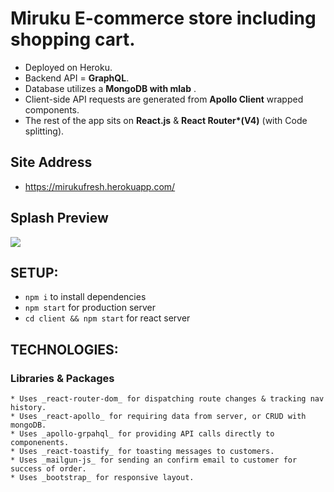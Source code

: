 # Miruku E-commerce store including shopping cart.

* Deployed on Heroku.
* Backend API = **GraphQL**.
* Database utilizes a **MongoDB with mlab** .
* Client-side API requests are generated from **Apollo Client** wrapped components.
* The rest of the app sits on **React.js** & **React Router\*(V4)** (with Code splitting).

## Site Address

* https://mirukufresh.herokuapp.com/

## Splash Preview

<img src="https://www.dropbox.com/home/imgResource?preview=miruku-homepage.png" />

## SETUP:

* `npm i` to install dependencies
* `npm start` for production server
* `cd client && npm start` for react server

## TECHNOLOGIES:

### Libraries & Packages

    * Uses _react-router-dom_ for dispatching route changes & tracking nav history.
    * Uses _react-apollo_ for requiring data from server, or CRUD with mongoDB.
    * Uses _apollo-grpahql_ for providing API calls directly to componenents.
    * Uses _react-toastify_ for toasting messages to customers.
    * Uses _mailgun-js_ for sending an confirm email to customer for success of order.
    * Uses _bootstrap_ for responsive layout.
